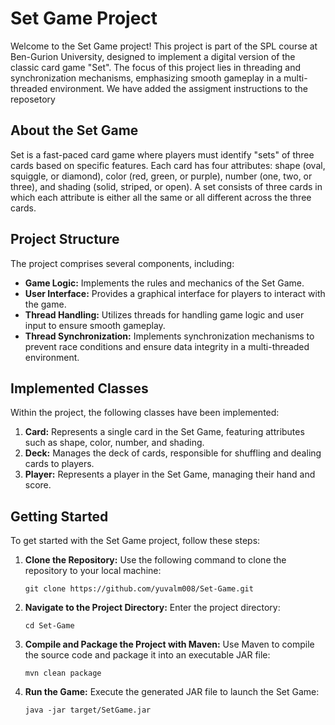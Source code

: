 # Set Game Project

Welcome to the Set Game project! This project is part of the SPL course at Ben-Gurion University, designed to implement a digital version of the classic card game "Set". The focus of this project lies in threading and synchronization mechanisms, emphasizing smooth gameplay in a multi-threaded environment. We have added the assigment instructions to the reposetory

## About the Set Game

Set is a fast-paced card game where players must identify "sets" of three cards based on specific features. Each card has four attributes: shape (oval, squiggle, or diamond), color (red, green, or purple), number (one, two, or three), and shading (solid, striped, or open). A set consists of three cards in which each attribute is either all the same or all different across the three cards.

## Project Structure

The project comprises several components, including:

- **Game Logic:** Implements the rules and mechanics of the Set Game.
- **User Interface:** Provides a graphical interface for players to interact with the game.
- **Thread Handling:** Utilizes threads for handling game logic and user input to ensure smooth gameplay.
- **Thread Synchronization:** Implements synchronization mechanisms to prevent race conditions and ensure data integrity in a multi-threaded environment.

## Implemented Classes

Within the project, the following classes have been implemented:

1. **Card:** Represents a single card in the Set Game, featuring attributes such as shape, color, number, and shading.
2. **Deck:** Manages the deck of cards, responsible for shuffling and dealing cards to players.
3. **Player:** Represents a player in the Set Game, managing their hand and score.

## Getting Started

To get started with the Set Game project, follow these steps:

1. **Clone the Repository:** Use the following command to clone the repository to your local machine:
   ```
   git clone https://github.com/yuvalm008/Set-Game.git
   ```

2. **Navigate to the Project Directory:** Enter the project directory:
   ```
   cd Set-Game
   ```

3. **Compile and Package the Project with Maven:** Use Maven to compile the source code and package it into an executable JAR file:
   ```
   mvn clean package
   ```

4. **Run the Game:** Execute the generated JAR file to launch the Set Game:
   ```
   java -jar target/SetGame.jar
   ```
